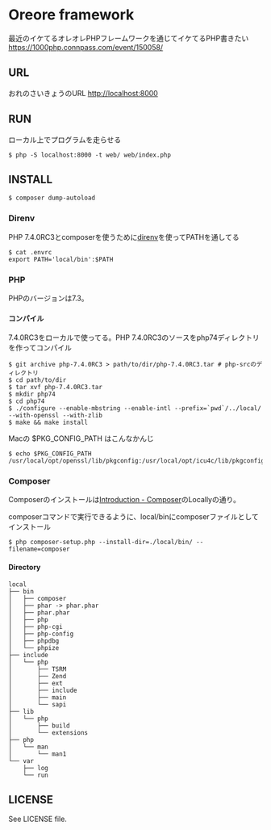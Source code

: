 # Oreore framework

最近のイケてるオレオレPHPフレームワークを通じてイケてるPHP書きたい <https://1000php.connpass.com/event/150058/>

## URL

おれのさいきょうのURL [http://localhost:8000](https://oreore-tekimen.herokuapp.com)

## RUN

ローカル上でプログラムを走らせる

    $ php -S localhost:8000 -t web/ web/index.php

## INSTALL

    $ composer dump-autoload

### Direnv

PHP 7.4.0RC3とcomposerを使うために[direnv](https://direnv.net/)を使ってPATHを通してる

    $ cat .envrc
    export PATH='local/bin':$PATH

### PHP

PHPのバージョンは7.3。

#### コンパイル

7.4.0RC3をローカルで使ってる。PHP 7.4.0RC3のソースをphp74ディレクトリを作ってコンパイル

    $ git archive php-7.4.0RC3 > path/to/dir/php-7.4.0RC3.tar # php-srcのディレクトリ
    $ cd path/to/dir
    $ tar xvf php-7.4.0RC3.tar
    $ mkdir php74
    $ cd php74
    $ ./configure --enable-mbstring --enable-intl --prefix=`pwd`/../local/ --with-openssl --with-zlib
    $ make && make install

Macの $PKG\_CONFIG\_PATH はこんなかんじ

    $ echo $PKG_CONFIG_PATH
    /usr/local/opt/openssl/lib/pkgconfig:/usr/local/opt/icu4c/lib/pkgconfig/

### Composer

Composerのインストールは[Introduction - Composer](https://getcomposer.org/doc/00-intro.md#locally)のLocallyの通り。

composerコマンドで実行できるように、local/binにcomposerファイルとしてインストール

    $ php composer-setup.php --install-dir=./local/bin/ --filename=composer

#### Directory

    local
    ├── bin
    │   ├── composer
    │   ├── phar -> phar.phar
    │   ├── phar.phar
    │   ├── php
    │   ├── php-cgi
    │   ├── php-config
    │   ├── phpdbg
    │   └── phpize
    ├── include
    │   └── php
    │       ├── TSRM
    │       ├── Zend
    │       ├── ext
    │       ├── include
    │       ├── main
    │       └── sapi
    ├── lib
    │   └── php
    │       ├── build
    │       └── extensions
    ├── php
    │   └── man
    │       └── man1
    └── var
        ├── log
        └── run

## LICENSE

See LICENSE file.



